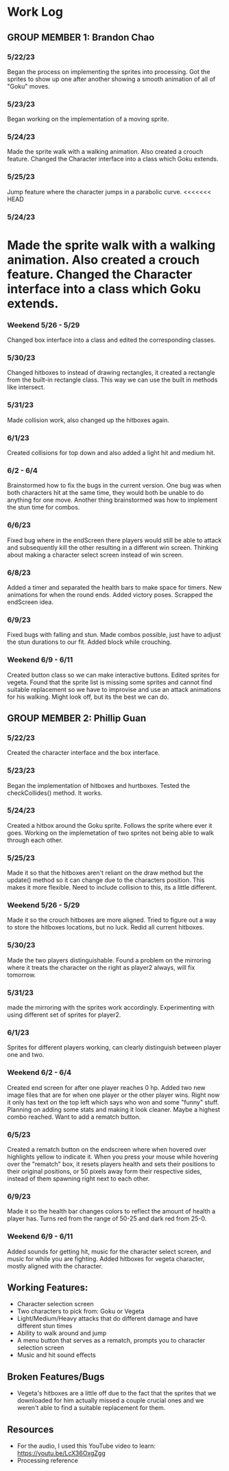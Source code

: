 # Work Log

## GROUP MEMBER 1: Brandon Chao

### 5/22/23

Began the process on implementing the sprites into processing. Got the sprites to show up one after another showing a smooth animation of all of "Goku" moves.

### 5/23/23

Began working on the implementation of a moving sprite.

### 5/24/23

Made the sprite walk with a walking animation. Also created a crouch feature. Changed the Character interface into a class which Goku extends.

### 5/25/23

Jump feature where the character jumps in a parabolic curve.
<<<<<<< HEAD

### 5/24/23

Made the sprite walk with a walking animation. Also created a crouch feature. Changed the Character interface into a class which Goku extends.
=======

### Weekend 5/26 - 5/29

Changed box interface into a class and edited the corresponding classes.

### 5/30/23

Changed hitboxes to instead of drawing rectangles, it created a rectangle from the built-in rectangle class. This way we can use the built in methods like intersect.

### 5/31/23

Made collision work, also changed up the hitboxes again.


### 6/1/23

Created collisions for top down and also added a light hit and medium hit.

### 6/2 - 6/4

Brainstormed how to fix the bugs in the current version. One bug was when both characters hit at the same time, they would both be unable to do anything for one move. Another thing brainstormed
was how to implement the stun time for combos.

### 6/6/23

Fixed bug where in the endScreen there players would still be able to attack and subsequently kill the other resulting in a different win screen. Thinking about making a character select screen
instead of win screen.

### 6/8/23

Added a timer and separated the health bars to make space for timers. New animations for when the round ends. Added victory poses. Scrapped the endScreen idea.

### 6/9/23

Fixed bugs with falling and stun. Made combos possible, just have to adjust the stun durations to our fit. Added block while crouching.

### Weekend 6/9 - 6/11

Created button class so we can make interactive buttons. Edited sprites for vegeta. Found that the sprite list is
missing some sprites and cannot find suitable replacement so we have to improvise and use an attack animations for
his walking. Might look off, but its the best we can do.

## GROUP MEMBER 2: Phillip Guan

### 5/22/23

Created the character interface and the box interface.

### 5/23/23

Began the implementation of hitboxes and hurtboxes. Tested the checkCollides() method. It works.

### 5/24/23

Created a hitbox around the Goku sprite. Follows the sprite where ever it goes. Working on the implemetation of two sprites not being able to walk through each other.

### 5/25/23

Made it so that the hitboxes aren't reliant on the draw method but the update() method so it can change due to the characters position. This makes it more
flexible. Need to include collision to this, its a little different.

### Weekend 5/26 - 5/29

Made it so the crouch hitboxes are more aligned. Tried to figure out a way to store the hitboxes locations, but no luck. Redid all current hitboxes.

### 5/30/23

Made the two players distinguishable. Found a problem on the mirroring where it treats the character on the right as player2 always, will fix tomorrow.

### 5/31/23

made the mirroring with the sprites work accordingly. Experimenting with using different set of sprites for player2.

### 6/1/23

Sprites for different players working, can clearly distinguish between player one and two.

### Weekend 6/2 - 6/4

Created end screen for after one player reaches 0 hp. Added two new image files that are for when one player or the other player wins. Right now it only has text on the top left which says who won
and some "funny" stuff. Planning on adding some stats and making it look cleaner. Maybe a highest combo reached. Want to add a rematch button.

### 6/5/23

Created a rematch button on the endscreen where when hovered over highlights yellow to indicate it. When you press your mouse while hovering over the "rematch" box, it resets players health
and sets their positions to their original positions, or 50 pixels away form their respective sides, instead of them spawning right next to each other.

### 6/9/23

Made it so the health bar changes colors to reflect the amount of health a player has. Turns red from the range of 50-25 and dark red from 25-0.

### Weekend 6/9 - 6/11

Added sounds for getting hit, music for the character select screen, and music for while you are fighting. Added hitboxes for vegeta character, mostly aligned with the character.

## Working Features:
- Character selection screen
- Two characters to pick from: Goku or Vegeta
- Light/Medium/Heavy attacks that do different damage and have different stun times
- Ability to walk around and jump
- A menu button that serves as a rematch, prompts you to character selection screen
- Music and hit sound effects

## Broken Features/Bugs
- Vegeta's hitboxes are a little off due to the fact that the sprites that we downloaded for him actually missed a couple crucial ones and we weren't able to find a suitable replacement for them.

## Resources
- For the audio, I used this YouTube video to learn: https://youtu.be/LcX36OxgZgg
- Processing reference
